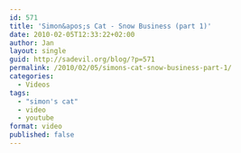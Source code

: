 ```yaml
---
id: 571
title: 'Simon&apos;s Cat - Snow Business (part 1)'
date: 2010-02-05T12:33:22+02:00
author: Jan
layout: single
guid: http://sadevil.org/blog/?p=571
permalink: /2010/02/05/simons-cat-snow-business-part-1/
categories:
  - Videos
tags:
  - "simon's cat"
  - video
  - youtube
format: video
published: false
---
```

